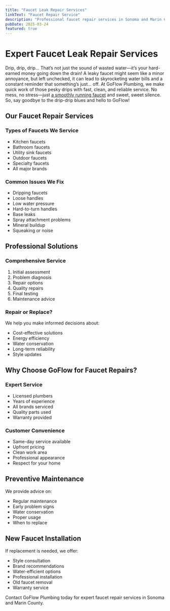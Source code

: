 ```yaml
---
title: "Faucet Leak Repair Services"
linkText: "Faucet Repair Service"
description: "Professional faucet repair services in Sonoma and Marin County. Any type of faucet repaired by our expert plumbers with upfront pricing."
pubDate: 2025-03-24
featured: true
---
```


# Expert Faucet Leak Repair Services

Drip, drip, drip… That’s not just the sound of wasted water—it’s your hard-earned money going down the drain! A leaky faucet might seem like a minor annoyance, but left unchecked, it can lead to skyrocketing water bills and a constant reminder that something’s just… off. At GoFlow Plumbing, we make quick work of those pesky drips with fast, clean, and reliable service. No mess, no stress—just [a smoothly running faucet](/articles/choosing-the-right-faucet) and sweet, sweet silence. So, say goodbye to the drip-drip blues and hello to GoFlow!

## Our Faucet Repair Services

### Types of Faucets We Service
- Kitchen faucets
- Bathroom faucets
- Utility sink faucets
- Outdoor faucets
- Specialty faucets
- All major brands

### Common Issues We Fix
- Dripping faucets
- Loose handles
- Low water pressure
- Hard-to-turn handles
- Base leaks
- Spray attachment problems
- Mineral buildup
- Squeaking or noise

## Professional Solutions

### Comprehensive Service
1. Initial assessment
2. Problem diagnosis
3. Repair options
4. Quality repairs
5. Final testing
6. Maintenance advice

### Repair or Replace?
We help you make informed decisions about:
- Cost-effective solutions
- Energy efficiency
- Water conservation
- Long-term reliability
- Style updates

## Why Choose GoFlow for Faucet Repairs?

### Expert Service
- Licensed plumbers
- Years of experience
- All brands serviced
- Quality parts used
- Warranty provided

### Customer Convenience
- Same-day service available
- Upfront pricing
- Clean work area
- Professional appearance
- Respect for your home

## Preventive Maintenance

We provide advice on:
- Regular maintenance
- Early problem signs
- Water conservation
- Proper usage
- When to replace

## New Faucet Installation

If replacement is needed, we offer:
- Style consultation
- Brand recommendations
- Water-efficient options
- Professional installation
- Old faucet removal
- Warranty service

Contact GoFlow Plumbing today for expert faucet repair services in Sonoma and Marin County.
